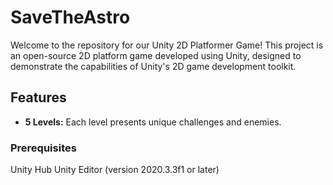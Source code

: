 # SaveTheAstro

Welcome to the repository for our Unity 2D Platformer Game! This project is an open-source 2D platform game developed using Unity, designed to demonstrate the capabilities of Unity's 2D game development toolkit.

## Features
- **5 Levels:** Each level presents unique challenges and enemies.


### Prerequisites

Unity Hub
Unity Editor (version 2020.3.3f1 or later)
